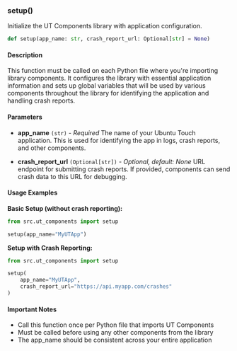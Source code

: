 ### setup()

Initialize the UT Components library with application configuration.

```python
def setup(app_name: str, crash_report_url: Optional[str] = None)
```

#### Description
This function must be called on each Python file where you're importing library components. It configures the library with essential application information and sets up global variables that will be used by various components throughout the library for identifying the application and handling crash reports.

#### Parameters
- **app_name** `(str)` - *Required*
  The name of your Ubuntu Touch application. This is used for identifying the app in logs, crash reports, and other components.

- **crash_report_url** `(Optional[str])` - *Optional, default: None*
  URL endpoint for submitting crash reports. If provided, components can send crash data to this URL for debugging.

#### Usage Examples

**Basic Setup (without crash reporting):**
```python
from src.ut_components import setup

setup(app_name="MyUTApp")
```

**Setup with Crash Reporting:**
```python
from src.ut_components import setup

setup(
    app_name="MyUTApp",
    crash_report_url="https://api.myapp.com/crashes"
)
```

#### Important Notes
- Call this function once per Python file that imports UT Components
- Must be called before using any other components from the library
- The app_name should be consistent across your entire application
